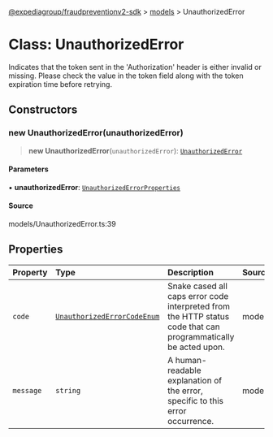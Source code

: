 [@expediagroup/fraudpreventionv2-sdk](../../index.md) > [models](../index.md) > UnauthorizedError

# Class: UnauthorizedError

Indicates that the token sent in the \'Authorization\' header is either invalid or missing. Please check the value in the token field along with the token expiration time before retrying.

## Constructors

### new UnauthorizedError(unauthorizedError)

> **new UnauthorizedError**(`unauthorizedError`): [`UnauthorizedError`](UnauthorizedError.md)

#### Parameters

▪ **unauthorizedError**: [`UnauthorizedErrorProperties`](../interfaces/UnauthorizedErrorProperties.md)

#### Source

models/UnauthorizedError.ts:39

## Properties

| Property | Type | Description | Source |
| :------ | :------ | :------ | :------ |
| `code` | [`UnauthorizedErrorCodeEnum`](../type-aliases/UnauthorizedErrorCodeEnum.md) | Snake cased all caps error code interpreted from the HTTP status code that can programmatically be acted upon. | models/UnauthorizedError.ts:32 |
| `message` | `string` | A human-readable explanation of the error, specific to this error occurrence. | models/UnauthorizedError.ts:37 |
